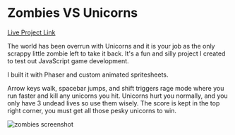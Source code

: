 # Zombies VS Unicorns

[Live Project Link][zombie]

[zombie]: http://tracymullen.com/zombies-vs-unicorns/

The world has been overrun with Unicorns and it is your job as the only scrappy little zombie left to take it back.
It's a fun and silly project I created to test out JavaScript game development.

I built it with Phaser and custom animated spritesheets.

Arrow keys walk, spacebar jumps, and shift triggers rage mode where you run faster and kill any unicorns you hit. Unicorns hurt you normally, and you only have 3 undead lives so use them wisely. The score is kept in the top right corner, you must get all those pesky unicorns to win.

![zombies screenshot](http://tracymullen.com/images/zombies.jpg "zombies screenshot")
